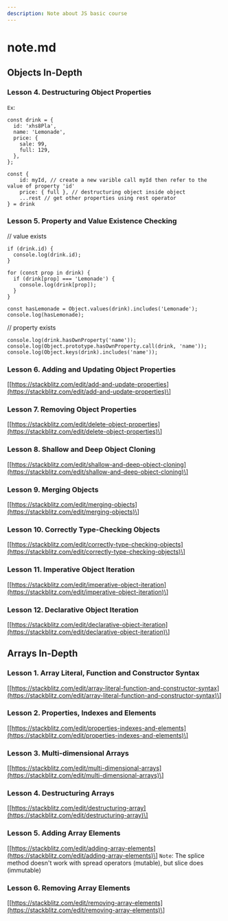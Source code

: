 ```yaml
---
description: Note about JS basic course
---
```


# note.md

## Objects In-Depth

### Lesson 4. Destructuring Object Properties

`Ex`:

```text
const drink = {
  id: 'xhs8Pla',
  name: 'Lemonade',
  price: {
    sale: 99,
    full: 129,
  },
};
```

```text
const {
	id: myId, // create a new varible call myId then refer to the value of property 'id'
	price: { full }, // destructuring object inside object
	...rest // get other properties using rest operator
} = drink
```

### Lesson 5. Property and Value Existence Checking

// value exists

```text
if (drink.id) {
  console.log(drink.id);
}

for (const prop in drink) {
  if (drink[prop] === 'Lemonade') {
    console.log(drink[prop]);
  }
}
```

```text
const hasLemonade = Object.values(drink).includes('Lemonade');
console.log(hasLemonade);
```

// property exists

```text
console.log(drink.hasOwnProperty('name'));
console.log(Object.prototype.hasOwnProperty.call(drink, 'name'));
console.log(Object.keys(drink).includes('name'));
```

### Lesson 6. Adding and Updating Object Properties

\[[https://stackblitz.com/edit/add-and-update-properties](https://stackblitz.com/edit/add-and-update-properties)\]

### Lesson 7. Removing Object Properties

\[[https://stackblitz.com/edit/delete-object-properties](https://stackblitz.com/edit/delete-object-properties)\]

### Lesson 8. Shallow and Deep Object Cloning

\[[https://stackblitz.com/edit/shallow-and-deep-object-cloning](https://stackblitz.com/edit/shallow-and-deep-object-cloning)\]

### Lesson 9. Merging Objects

\[[https://stackblitz.com/edit/merging-objects](https://stackblitz.com/edit/merging-objects)\]

### Lesson 10. Correctly Type-Checking Objects

\[[https://stackblitz.com/edit/correctly-type-checking-objects](https://stackblitz.com/edit/correctly-type-checking-objects)\]

### Lesson 11. Imperative Object Iteration

\[[https://stackblitz.com/edit/imperative-object-iteration](https://stackblitz.com/edit/imperative-object-iteration)\]

### Lesson 12. Declarative Object Iteration

\[[https://stackblitz.com/edit/declarative-object-iteration](https://stackblitz.com/edit/declarative-object-iteration)\]

## Arrays In-Depth

### Lesson 1. Array Literal, Function and Constructor Syntax

\[[https://stackblitz.com/edit/array-literal-function-and-constructor-syntax](https://stackblitz.com/edit/array-literal-function-and-constructor-syntax)\]

### Lesson 2. Properties, Indexes and Elements

\[[https://stackblitz.com/edit/properties-indexes-and-elements](https://stackblitz.com/edit/properties-indexes-and-elements)\]

### Lesson 3. Multi-dimensional Arrays

\[[https://stackblitz.com/edit/multi-dimensional-arrays](https://stackblitz.com/edit/multi-dimensional-arrays)\]

### Lesson 4. Destructuring Arrays

\[[https://stackblitz.com/edit/destructuring-array](https://stackblitz.com/edit/destructuring-array)\]

### Lesson 5. Adding Array Elements

\[[https://stackblitz.com/edit/adding-array-elements](https://stackblitz.com/edit/adding-array-elements)\] `Note`: The splice method doesn't work with spread operators \(mutable\), but slice does \(immutable\)

### Lesson 6. Removing Array Elements

\[[https://stackblitz.com/edit/removing-array-elements](https://stackblitz.com/edit/removing-array-elements)\]

